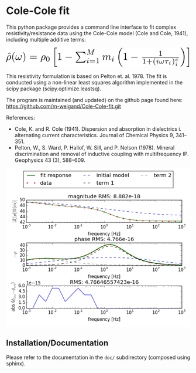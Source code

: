 Cole-Cole fit
=============

This python package provides a command line interface to fit complex
resistivity/resistance data using the Cole-Cole model (Cole and Cole, 1941),
including multiple additive terms:

![](static/cc_equation.png)

This resistivity formulation is based on Pelton et. al. 1978. The fit is
conducted using a non-linear least squares algorithm implemented in the scipy
package (scipy.optimize.leastsq).

The program is maintained (and updated) on the github page found here:
https://github.com/m-weigand/Cole-Cole-fit.git

References:

* Cole, K. and R. Cole (1941). Dispersion and absorption in dielectrics i.
  alternating current characteristics. Journal of Chemical Physics 9, 341–351.
* Pelton, W., S. Ward, P. Hallof, W. Sill, and P. Nelson (1978). Mineral
  discrimination and removal of inductive coupling with multifrequency IP.
  Geophysics 43 (3), 588–609.

![Example fit](static/spectrum_01.png)

Installation/Documentation
--------------------------

Please refer to the documentation in the ``doc/`` subdirectory (composed using
sphinx).
